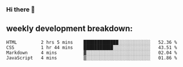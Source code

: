 ### Hi there 👋
## weekly development breakdown:
<!--START_SECTION:waka-->
```text
HTML         2 hrs 5 mins    █████████████░░░░░░░░░░░░   52.36 % 
CSS          1 hr 44 mins    ███████████░░░░░░░░░░░░░░   43.51 % 
Markdown     4 mins          ▓░░░░░░░░░░░░░░░░░░░░░░░░   02.04 % 
JavaScript   4 mins          ▒░░░░░░░░░░░░░░░░░░░░░░░░   01.86 % 
```
<!--END_SECTION:waka-->

<!--
**zazu7765/zazu7765** is a ✨ _special_ ✨ repository because its `README.md` (this file) appears on your GitHub profile.

Here are some ideas to get you started:

- 🔭 I’m currently working on ...
- 🌱 I’m currently learning ...
- 👯 I’m looking to collaborate on ...
- 🤔 I’m looking for help with ...
- 💬 Ask me about ...
- 📫 How to reach me: ...
- 😄 Pronouns: ...
- ⚡ Fun fact: ...
-->
